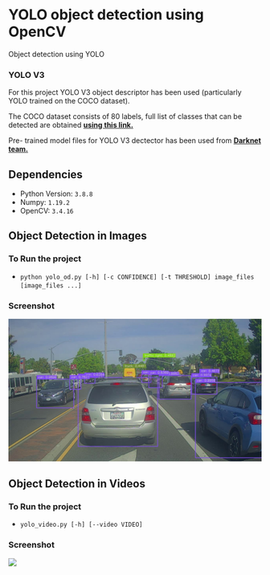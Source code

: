 # YOLO object detection using OpenCV
Object detection using YOLO 

### YOLO V3 

For this project YOLO V3 object descriptor has been used (particularly YOLO trained on the COCO dataset).

The COCO dataset consists of 80 labels, full list of classes that can be detected are obtained 
<a href="https://github.com/pjreddie/darknet/blob/master/data/coco.names" target="_blank"><b>using this link.</b></a>

Pre- trained model files for YOLO V3 dectector has been used from <a href="https://pjreddie.com/darknet/yolo/" target="_blank"> <b>Darknet team.</b> </a>


## Dependencies 

- Python Version: `3.8.8`
- Numpy: `1.19.2`
- OpenCV: `3.4.16`

## Object Detection in Images 

### To Run the project

- `python yolo_od.py [-h] [-c CONFIDENCE] [-t THRESHOLD] image_files [image_files ...]`

### Screenshot
<img src="https://github.com/rshn1994/Object-Detection-using-YOLO/blob/main/Obj_Det_Img/images/street_YOLO.jpg">

## Object Detection in Videos

### To Run the project

- `yolo_video.py [-h] [--video VIDEO]`

### Screenshot

<img src="https://github.com/rshn1994/Object-Detection-using-YOLO/blob/main/Obj_Det_Vid/Videos/car-street-yolo-out-py.gif">




